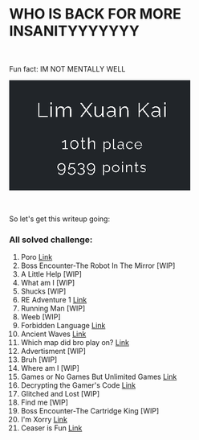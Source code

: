 # WHO IS BACK FOR MORE INSANITYYYYYYY
<br>


Fun fact: IM NOT MENTALLY WELL
<br>


![TOP 10](image.png)

<br>

So let's get this writeup going:

### All solved challenge:

1. Poro [Link](https://github.com/limxuankai/CTF/blob/main/NYPInfosecDecCTF2023/Web/Poro.md)
2. Boss Encounter-The Robot In The Mirror [WIP]
3. A Little Help [WIP]
4. What am I [WIP]
5. Shucks [WIP]
6. RE Adventure 1 [Link](https://github.com/limxuankai/CTF/blob/main/NYPInfosecDecCTF2023/Reversing/RE_Adventure.md)
7. Running Man [WIP]
8. Weeb [WIP]
9. Forbidden Language [Link](https://github.com/limxuankai/CTF/blob/main/NYPInfosecDecCTF2023/Crypto/Forbidden_Language.md)
10. Ancient Waves [Link](https://github.com/limxuankai/CTF/blob/main/NYPInfosecDecCTF2023/Crypto/AncientWaves.md)
11. Which map did bro play on? [Link](https://github.com/limxuankai/CTF/blob/main/NYPInfosecDecCTF2023/Crypto/Which_Map_did_bro_play_on.md)
12. Advertisment [WIP]
13. Bruh [WIP]
14. Where am I [WIP]
15. Games or No Games But Unlimited Games [Link](https://github.com/limxuankai/CTF/blob/main/NYPInfosecDecCTF2023/Web/GameOrNoGameButUnlimitedGames.md)
16. Decrypting the Gamer's Code [Link](https://github.com/limxuankai/CTF/blob/main/NYPInfosecDecCTF2023/Crypto/Decrypting_the_Gamer_Code.md)
17. Glitched and Lost [WIP]
18. Find me [WIP]
19. Boss Encounter-The Cartridge King [WIP]
20. I'm Xorry [Link](https://github.com/limxuankai/CTF/blob/main/NYPInfosecDecCTF2023/Crypto/Im_Xorry.md)
21. Ceaser is Fun [Link](https://github.com/limxuankai/CTF/blob/main/NYPInfosecDecCTF2023/Crypto/Ceaser_Is_Fun.md)
